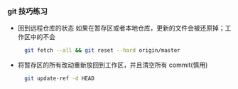 ### git 技巧练习

- 回到远程仓库的状态
  如果在暂存区或者本地仓库，更新的文件会被还原掉；工作区中的不会

  ```bash
    git fetch --all && git reset --hard origin/master
  ```

- 将暂存区的所有改动重新放回到工作区，并且清空所有 commit(慎用)

  ```bash
    git update-ref -d HEAD
  ```
